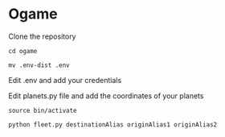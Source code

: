 # Ogame

Clone the repository

`cd ogame`

`mv .env-dist .env`

Edit .env and add your credentials

Edit planets.py file and add the coordinates of your planets

`source bin/activate`

`python fleet.py destinationAlias originAlias1 originAlias2`
